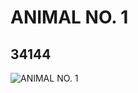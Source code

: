 # ANIMAL NO. 1
## 34144
![ANIMAL NO. 1](https://lc-www-live-s.legocdn.com/media/bricks/5/2/6193904.jpg)